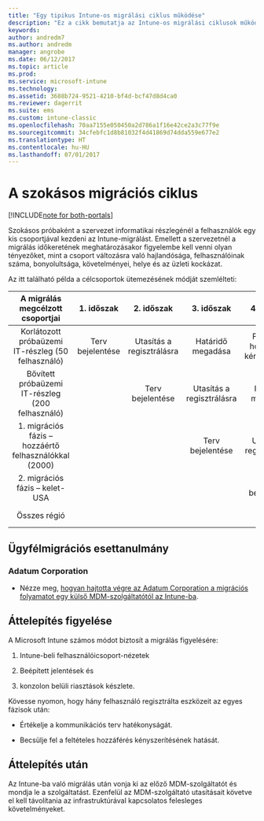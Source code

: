 ```yaml
---
title: "Egy tipikus Intune-os migrálási ciklus működése"
description: "Ez a cikk bemutatja az Intune-os migrálási ciklusok működését, és példákkal szemlélteti, hogy miként kezeli az ügyfél a migrálási ciklusokat."
keywords: 
author: andredm7
ms.author: andredm
manager: angrobe
ms.date: 06/12/2017
ms.topic: article
ms.prod: 
ms.service: microsoft-intune
ms.technology: 
ms.assetid: 3688b724-9521-4210-bf4d-bcf47d8d4ca0
ms.reviewer: dagerrit
ms.suite: ems
ms.custom: intune-classic
ms.openlocfilehash: 70aa7155e050450a2d786a1f16e42ce2a3c77f9e
ms.sourcegitcommit: 34cfebfc1d8b81032f4d41869d74dda559e677e2
ms.translationtype: HT
ms.contentlocale: hu-HU
ms.lasthandoff: 07/01/2017
---
```

# <a name="typical-migration-cycle"></a>A szokásos migrációs ciklus

[!INCLUDE[note for both-portals](./includes/note-for-both-portals.md)]

Szokásos próbaként a szervezet informatikai részlegénél a felhasználók egy kis csoportjával kezdeni az Intune-migrálást. Emellett a szervezetnél a migrálás időkeretének meghatározásakor figyelembe kell venni olyan tényezőket, mint a csoport változásra való hajlandósága, felhasználóinak száma, bonyolultsága, követelményei, helye és az üzleti kockázat.

Az itt található példa a célcsoportok ütemezésének módját szemlélteti:

  | **A migrálás megcélzott csoportjai** | **1. időszak** | **2. időszak** | **3. időszak** | **4. időszak** | **...**
|:---:|:---:|:---:|:---:|:---:|:---:|
| Korlátozott próbaüzemi IT-részleg (50 felhasználó) | Terv bejelentése | Utasítás a regisztrálásra | Határidő megadása | Feltételes hozzáférés kényszerítése |  |                                                        
| Bővített próbaüzemi IT-részleg (200 felhasználó) |  | Terv bejelentése | Utasítás a regisztrálásra | Határidő megadása | Feltételes hozzáférés kényszerítése | 
| 1. migrációs fázis – hozzáértő felhasználókkal (2000) |  |  | Terv bejelentése | Utasítás a regisztrálásra | Határidő megadása | 
| 2. migrációs fázis – kelet-USA |  |  |  | Terv bejelentése | Utasítás a regisztrálásra | 
| Összes régió |  |  |  |  | Terv bejelentése | 

## <a name="customer-migration-case-study"></a>Ügyfélmigrációs esettanulmány

### <a name="adatum-corporation"></a>Adatum Corporation

- Nézze meg, [hogyan hajtotta végre az Adatum Corporation a migrációs folyamatot egy külső MDM-szolgáltatótól az Intune-ba](https://gallery.technet.microsoft.com/Intune-migration-guide-893a95e3?redir=0).

## <a name="monitoring-migration"></a>Áttelepítés figyelése

A Microsoft Intune számos módot biztosít a migrálás figyelésére:

1.  Intune-beli felhasználóicsoport-nézetek

2.  Beépített jelentések és

3.  konzolon belüli riasztások készlete.

Kövesse nyomon, hogy hány felhasználó regisztrálta eszközeit az egyes fázisok után:

-   Értékelje a kommunikációs terv hatékonyságát.

-   Becsülje fel a feltételes hozzáférés kényszerítésének hatását.


## <a name="post-migration"></a>Áttelepítés után

Az Intune-ba való migrálás után vonja ki az előző MDM-szolgáltatót és mondja le a szolgáltatást. Ezenfelül az MDM-szolgáltató utasításait követve el kell távolítania az infrastruktúrával kapcsolatos felesleges követelményeket.
